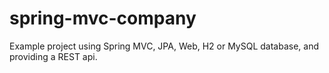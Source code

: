 # spring-mvc-company

Example project using Spring MVC, JPA, Web, H2 or MySQL database, and providing a REST api.
